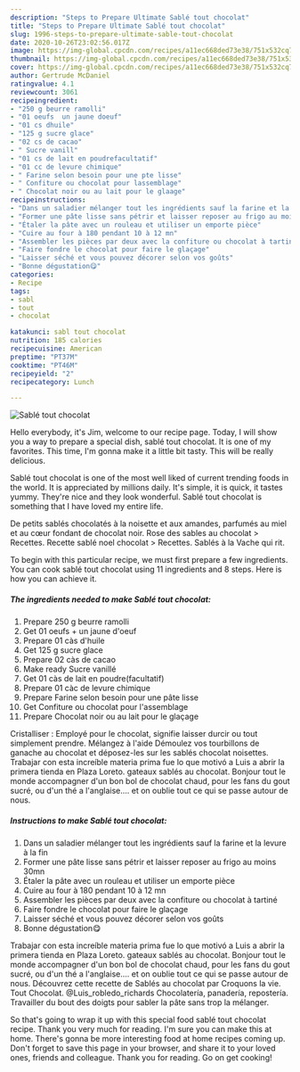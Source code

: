 ```yaml
---
description: "Steps to Prepare Ultimate Sablé tout chocolat"
title: "Steps to Prepare Ultimate Sablé tout chocolat"
slug: 1996-steps-to-prepare-ultimate-sable-tout-chocolat
date: 2020-10-26T23:02:56.017Z
image: https://img-global.cpcdn.com/recipes/a11ec668ded73e38/751x532cq70/sable-tout-chocolat-photo-principale-de-la-recette.jpg
thumbnail: https://img-global.cpcdn.com/recipes/a11ec668ded73e38/751x532cq70/sable-tout-chocolat-photo-principale-de-la-recette.jpg
cover: https://img-global.cpcdn.com/recipes/a11ec668ded73e38/751x532cq70/sable-tout-chocolat-photo-principale-de-la-recette.jpg
author: Gertrude McDaniel
ratingvalue: 4.1
reviewcount: 3061
recipeingredient:
- "250 g beurre ramolli"
- "01 oeufs  un jaune doeuf"
- "01 cs dhuile"
- "125 g sucre glace"
- "02 cs de cacao"
- " Sucre vanill"
- "01 cs de lait en poudrefacultatif"
- "01 cc de levure chimique"
- " Farine selon besoin pour une pte lisse"
- " Confiture ou chocolat pour lassemblage"
- " Chocolat noir ou au lait pour le glaage"
recipeinstructions:
- "Dans un saladier mélanger tout les ingrédients sauf la farine et la levure à la fin"
- "Former une pâte lisse sans pétrir et laisser reposer au frigo au moins 30mn"
- "Étaler la pâte avec un rouleau et utiliser un emporte pièce"
- "Cuire au four à 180 pendant 10 à 12 mn"
- "Assembler les pièces par deux avec la confiture ou chocolat à tartiné"
- "Faire fondre le chocolat pour faire le glaçage"
- "Laisser séché et vous pouvez décorer selon vos goûts"
- "Bonne dégustation😋"
categories:
- Recipe
tags:
- sabl
- tout
- chocolat

katakunci: sabl tout chocolat 
nutrition: 185 calories
recipecuisine: American
preptime: "PT37M"
cooktime: "PT46M"
recipeyield: "2"
recipecategory: Lunch

---
```



![Sablé tout chocolat](https://img-global.cpcdn.com/recipes/a11ec668ded73e38/751x532cq70/sable-tout-chocolat-photo-principale-de-la-recette.jpg)

Hello everybody, it's Jim, welcome to our recipe page. Today, I will show you a way to prepare a special dish, sablé tout chocolat. It is one of my favorites. This time, I'm gonna make it a little bit tasty. This will be really delicious.

Sablé tout chocolat is one of the most well liked of current trending foods in the world. It is appreciated by millions daily. It's simple, it is quick, it tastes yummy. They're nice and they look wonderful. Sablé tout chocolat is something that I have loved my entire life.

De petits sablés chocolatés à la noisette et aux amandes, parfumés au miel et au cœur fondant de chocolat noir. Rose des sables au chocolat &gt; Recettes. Recette sablé noel chocolat &gt; Recettes. Sablés à la Vache qui rit.


To begin with this particular recipe, we must first prepare a few ingredients. You can cook sablé tout chocolat using 11 ingredients and 8 steps. Here is how you can achieve it.

<!--inarticleads1-->

##### The ingredients needed to make Sablé tout chocolat:

1. Prepare 250 g beurre ramolli
1. Get 01 oeufs + un jaune d&#39;oeuf
1. Prepare 01 càs d&#39;huile
1. Get 125 g sucre glace
1. Prepare 02 càs de cacao
1. Make ready  Sucre vanillé
1. Get 01 càs de lait en poudre(facultatif)
1. Prepare 01 càc de levure chimique
1. Prepare  Farine selon besoin pour une pâte lisse
1. Get  Confiture ou chocolat pour l&#39;assemblage
1. Prepare  Chocolat noir ou au lait pour le glaçage


Cristalliser : Employé pour le chocolat, signifie laisser durcir ou tout simplement prendre. Mélangez à l&#39;aide Démoulez vos tourbillons de ganache au chocolat et déposez-les sur les sablés chocolat noisettes. Trabajar con esta increíble materia prima fue lo que motivó a Luis a abrir la primera tienda en Plaza Loreto. gateaux sablés au chocolat. Bonjour tout le monde accompagner d&#39;un bon bol de chocolat chaud, pour les fans du gout sucré, ou d&#39;un thé a l&#39;anglaise…. et on oublie tout ce qui se passe autour de nous. 

<!--inarticleads2-->

##### Instructions to make Sablé tout chocolat:

1. Dans un saladier mélanger tout les ingrédients sauf la farine et la levure à la fin
1. Former une pâte lisse sans pétrir et laisser reposer au frigo au moins 30mn
1. Étaler la pâte avec un rouleau et utiliser un emporte pièce
1. Cuire au four à 180 pendant 10 à 12 mn
1. Assembler les pièces par deux avec la confiture ou chocolat à tartiné
1. Faire fondre le chocolat pour faire le glaçage
1. Laisser séché et vous pouvez décorer selon vos goûts
1. Bonne dégustation😋


Trabajar con esta increíble materia prima fue lo que motivó a Luis a abrir la primera tienda en Plaza Loreto. gateaux sablés au chocolat. Bonjour tout le monde accompagner d&#39;un bon bol de chocolat chaud, pour les fans du gout sucré, ou d&#39;un thé a l&#39;anglaise…. et on oublie tout ce qui se passe autour de nous. Découvrez cette recette de Sablés au chocolat par Croquons la vie. Tout Chocolat. @Luis_robledo_richards Chocolatería, panadería, repostería. Travailler du bout des doigts pour sabler la pâte sans trop la mélanger. 

So that's going to wrap it up with this special food sablé tout chocolat recipe. Thank you very much for reading. I'm sure you can make this at home. There's gonna be more interesting food at home recipes coming up. Don't forget to save this page in your browser, and share it to your loved ones, friends and colleague. Thank you for reading. Go on get cooking!
